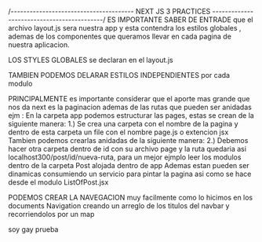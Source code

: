/---------------------------------------  NEXT JS 3 PRACTICES  -------------------------------------------/
ES IMPORTANTE SABER DE ENTRADE que el archivo layout.js sera nuestra app y esta contendra los estilos globales , ademas de los componentes que queramos llevar en cada pagina de nuestra aplicacion.

LOS STYLES GLOBALES se declaran en el layout.js 

TAMBIEN PODEMOS DELARAR ESTILOS INDEPENDIENTES por cada modulo 

PRINCIPALMENTE  es importante considerar que el aporte mas grande que nos da next es la paginacion ademas de las rutas que pueden ser anidadas ejm :
        En la carpeta app podemos estructurar las pages, estas se crean de la siguiente manera: 
            1.) Se crea una carpeta con el nombre de la pagina y dentro de esta carpeta un file con el nombre page.js o extencion jsx 
        Tambien podemos crearlas anidadas de la siguiente manera: 
            2.) Debemos hacer otra carpeta dentro de id con su archivo page y la ruta quedaria asi localhost300/post/id/nueva-ruta, para un mejor ejmplo leer los modulos dentro de la carpeta Post alojada dentro de app
        Ademas estan pueden ser dinamicas consumiendo un servicio para pintar la pagina asi como se hace desde el modulo ListOfPost.jsx

PODEMOS CREAR LA NAVEGACION muy facilmente como lo hicimos en los documents Navigation creando un arreglo de los titulos del navbar y recorriendolos por un map


soy gay prueba



